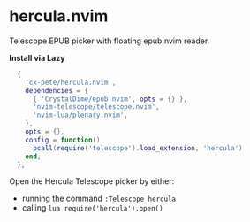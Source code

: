 # hercula.nvim
Telescope EPUB picker with floating epub.nvim reader.

**Install via Lazy**
```lua
  {
    'cx-pete/hercula.nvim',
    dependencies = {
      { 'CrystalDime/epub.nvim', opts = {} },
      'nvim-telescope/telescope.nvim',
      'nvim-lua/plenary.nvim',
    },
    opts = {},
    config = function()
      pcall(require('telescope').load_extension, 'hercula')
    end,
  },
```

Open the Hercula Telescope picker by either:

- running the command `:Telescope hercula`
- calling `lua require('hercula').open()`
